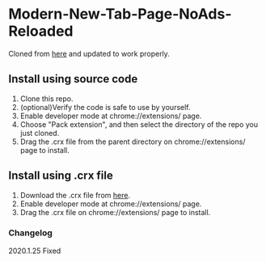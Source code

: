 # Modern-New-Tab-Page-NoAds-Reloaded
Cloned from [here](https://github.com/eaufavor/Modern-New-Tab-Page-NoAd) and updated to work properly.

## Install using source code
1. Clone this repo.
2. (optional)Verify the code is safe to use by yourself.
3. Enable developer mode at chrome://extensions/ page.
4. Choose "Pack extension", and then select the directory of the repo you just cloned.
5. Drag the .crx file from the parent directory on chrome://extensions/ page to install.

## Install using .crx file
1. Download the .crx file from [here](https://github.com/cristinacke28/Modern-New-Tab-Page-NoAd/blob/master/Modern-New-Tab-Page-NoAd.crx).
2. Enable developer mode at chrome://extensions/ page.
3. Drag the .crx file on chrome://extensions/ page to install.

### Changelog
2020.1.25
Fixed